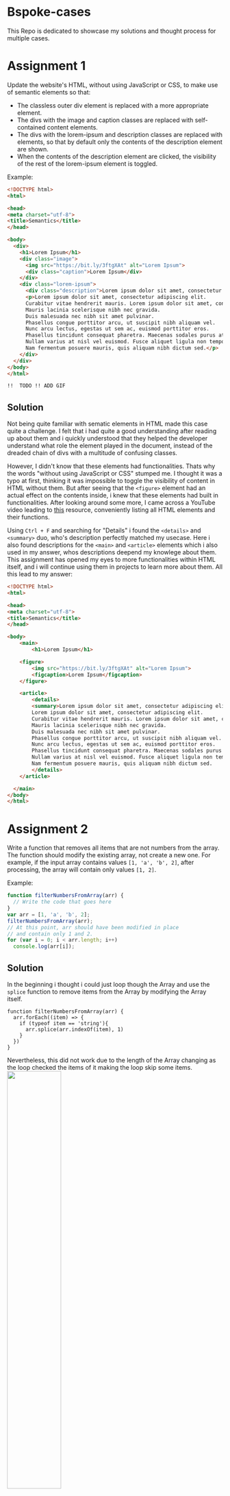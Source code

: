 # Bspoke-cases
This Repo is dedicated to showcase my solutions and thought process for multiple cases.


# Assignment 1
Update the website's HTML, without using JavaScript or CSS, to make use of semantic elements so that: 
- The classless outer div element is replaced with a more appropriate element.
- The divs with the image and caption classes are replaced with self-contained content elements.
- The divs with the lorem-ipsum and description classes are replaced with elements, so that by default only the contents of the description element are shown.
- When the contents of the description element are clicked, the visibility of the rest of the lorem-ipsum element is toggled.

Example:
```HTML
<!DOCTYPE html>
<html>

<head>
<meta charset="utf-8">
<title>Semantics</title>
</head>

<body>
  <div>
    <h1>Lorem Ipsum</h1>
    <div class="image">
      <img src="https://bit.ly/3ftgXAt" alt="Lorem Ipsum">
      <div class="caption">Lorem Ipsum</div>
    </div>
    <div class="lorem-ipsum">
      <div class="description">Lorem ipsum dolor sit amet, consectetur adipiscing elit...</div>
      <p>Lorem ipsum dolor sit amet, consectetur adipiscing elit. 
      Curabitur vitae hendrerit mauris. Lorem ipsum dolor sit amet, consectetur adipiscing elit. 
      Mauris lacinia scelerisque nibh nec gravida. 
      Duis malesuada nec nibh sit amet pulvinar. 
      Phasellus congue porttitor arcu, ut suscipit nibh aliquam vel. 
      Nunc arcu lectus, egestas ut sem ac, euismod porttitor eros. 
      Phasellus tincidunt consequat pharetra. Maecenas sodales purus at nulla finibus dapibus. 
      Nullam varius at nisl vel euismod. Fusce aliquet ligula non tempor fermentum. 
      Nam fermentum posuere mauris, quis aliquam nibh dictum sed.</p>
    </div>
  </div>
</body>
</html>

!!  TODO !! ADD GIF

```
## Solution
Not being quite familiar with sematic elements in HTML made this case quite a challenge. I felt that i had quite a good understanding after reading up about them and i quickly understood that they helped the developer understand what role the element played in the document, instead of the dreaded chain of divs with a multitude of confusing classes. 

However, I didn't know that these elements had functionalities. Thats why the words "without using JavaScript or CSS" stumped me. I thought it was a typo at first, thinking it was impossible to toggle the visibility of content in HTML without them. But after seeing that the ```<figure>``` element had an actual effect on the contents inside, i knew that these elements had built in functionalities. After looking around some more, I came across a YouTube video leading to [this](https://developer.mozilla.org/en-US/docs/Web/HTML/Element) resource, conveniently listing all HTML elements and their functions. 

Using ```Ctrl + F``` and searching for "Details" i found the ```<details>``` and ```<summary>``` duo, who's description perfectly matched my usecase. Here i also found descriptions for the ```<main>``` and ```<article>``` elements which i also used in my answer, whos descriptions deepend my knowlege about them. This assignment has opened my eyes to more functionalities within HTML itself, and i will continue using them in projects to learn more about them. All this lead to my answer:
```HTML
<!DOCTYPE html>
<html>

<head>
<meta charset="utf-8">
<title>Semantics</title>
</head>

<body>
    <main>
        <h1>Lorem Ipsum</h1>

    <figure>
        <img src="https://bit.ly/3ftgXAt" alt="Lorem Ipsum">
        <figcaption>Lorem Ipsum</figcaption>
    </figure>

    <article>
        <details>
        <summary>Lorem ipsum dolor sit amet, consectetur adipiscing elit...</summary>
        Lorem ipsum dolor sit amet, consectetur adipiscing elit. 
        Curabitur vitae hendrerit mauris. Lorem ipsum dolor sit amet, consectetur adipiscing elit. 
        Mauris lacinia scelerisque nibh nec gravida. 
        Duis malesuada nec nibh sit amet pulvinar. 
        Phasellus congue porttitor arcu, ut suscipit nibh aliquam vel. 
        Nunc arcu lectus, egestas ut sem ac, euismod porttitor eros. 
        Phasellus tincidunt consequat pharetra. Maecenas sodales purus at nulla finibus dapibus. 
        Nullam varius at nisl vel euismod. Fusce aliquet ligula non tempor fermentum. 
        Nam fermentum posuere mauris, quis aliquam nibh dictum sed.
        </details>  
    </article>

  </main>
</body>
</html>
```

# Assignment 2
Write a function that removes all items that are not numbers from the array. The function should modify the existing array, not create a new one.
For example, if the input array contains values ``[1, 'a', 'b', 2]``, after processing, the array will contain only values ``[1, 2]``.

Example:

```javascript
function filterNumbersFromArray(arr) {
  // Write the code that goes here
}
var arr = [1, 'a', 'b', 2];
filterNumbersFromArray(arr);
// At this point, arr should have been modified in place
// and contain only 1 and 2.
for (var i = 0; i < arr.length; i++)
  console.log(arr[i]);
 ```
## Solution
In the beginning i thought i could just loop though the Array and use the ```splice``` function to remove items from the Array by modifying the Array itself. 
```JS
function filterNumbersFromArray(arr) {
  arr.forEach((item) => {
    if (typeof item == 'string'){
      arr.splice(arr.indexOf(item), 1)
    }
  })
}
```
Nevertheless, this did not work due to the length of the Array changing as the loop checked the items of it making the loop skip some items.
<img src='https://user-images.githubusercontent.com/106773288/225982042-8b61db22-5012-4344-bd1d-3a6ef4e4f1c8.png' width='50%'>
<br>
<img src='https://user-images.githubusercontent.com/106773288/225982246-f8e7b9b9-51a6-4988-8a83-6c47a0b3ad70.png' width='50%'>
<br>
<img src='https://user-images.githubusercontent.com/106773288/225982473-0637def2-d798-4369-b4f0-bc779517f5a5.png' width='50%'>
<br>The function notices that the value is a string and removes it. However, it does not notice that the item at the same index in the newly modified Array is a string before it increments onto the next element. Thereby skipping a string.<br>
<img src='https://user-images.githubusercontent.com/106773288/225982578-3045bb1f-9ba3-4c8a-ae6f-1d2fdbfecd0f.png' width='50%'>

This lead to my final solution:
```HTML
<!DOCTYPE html>
<html lang="en">
<head>
    <meta charset="UTF-8">
    <meta http-equiv="X-UA-Compatible" content="IE=edge">
    <meta name="viewport" content="width=device-width, initial-scale=1.0">
    <title>Document</title>
</head>
<body>
    <script>
        function filterNumbersFromArray(arr) {
            for (let i = 0; i < arr.length; i++){
                let item = arr[i]
                if (typeof item == "string"){
                    arr.splice(i, 1)
                    i -= 1 // Compensate for Array length change when using arr.splice()
                }
            }
        }

        var arr = [1, 'a', 'b', 2]

        filterNumbersFromArray(arr)
        // At this point, arr should have been modified in place
        // and contain only 1 and 2.
        for (var i = 0; i < arr.length; i++){
            console.log(arr[i]) // -> [1, 2]
        }
    </script>
</body>
</html>
```
By simply reducing ``i`` after removing an item from the Array we compensate for the length reduction of the Array and the function works correctly.

# Assignment 3
This web page displays a list of baby names.
At the moment it does not use space efficiently.
Write CSS so that the baby-names is a Flexbox and configure it's properties so that the items are displayed vertically.
They should wrap and be centered both horizontally.

Example:
```HTML
<!DOCTYPE html>
<html>
    <head>
    <title>Baby Names</title>
    <style>
    /* Insert your CSS solution here */ 
    </style>
    </head>
 <body>
    <div id="baby-names">
      <p>Stacy</p>
      <p>John</p>
      <p>Peter</p>
   </div>
  </body>
</html>
 ```
## Solution
I wasnt really sure as to how to solve this one. After selecting ```#baby-names``` and setting the ```display``` and ```direction``` to ```flex``` and ```column```, i felt stuck. So after looking around, i found [This](https://stackoverflow.com/questions/45442906/get-divs-to-wrap-horizontally#:~:text=ul%20%7B%0A%20%20display%3A%20flex%3B%0A%20%20height%3A%20100vh%3B%0A%20%20flex%2Ddirection%3A%20column%3B%0A%20%20align%2Ditems%3A%20flex%2Dstart%3B%0A%20%20align%2Dcontent%3A%20flex%2Dstart%3B%0A%20%20flex%2Dwrap%3A%20wrap%3B%0A%20%20list%2Dstyle%3A%20none%3B%0A%20%20padding%3A%200%3B%0A%7D) article showing that i was quite close, but i was missing a static height of ```100vh``` and ```flex-wrap: wrap;``` aswell as changing ```align-items``` and removing ```align-content``` to allow for centered items. Leading to my solution:
```HTML
<!DOCTYPE html>
<html>
    <head>
    <title>Baby Names</title>
    <style>
        #baby-names {
            display: flex;
            flex-direction: column;
            height: 100vh;
            flex-wrap: wrap;
            align-items: center;
        }
    </style>
    </head>
 <body>
    <div id="baby-names">
      <p>Stacy</p>
      <p>John</p>
      <p>Peter</p>
   </div>
  </body>
</html>
```
# Assignment 4
Which of the following statements are true for merging feature and master branches? (Select all acceptable answers.)

- [x] GIT ensures that conflicts never happen.

  Whenever Git detects a conflict, it will try its best to work it out. However, at times the developer will need to change their code to avoid the conflict. [Source](https://www.atlassian.com/git/tutorials/using-branches/merge-conflicts#:~:text=Conflicts%20generally%20arise,resolve%20the%20conflict.)
  <hr>
- [x] A push command to the master branch can fail if the master branch was modified in the meantime.

  If the push command conflicts with the modification, Git will prevent the push.
  <hr>
- [x] After merging, git-blame will list only one developer for every modified source code file.

  According to [this](https://stackoverflow.com/questions/15769298/git-blame-correct-author-after-merge#:~:text=This%20causes%20problems%20with%20%22git%20blame%22%3A%20the%20merged%20lines%20appear%20to%20be%20committed%20by%20the%20developer%20that%20did%20the%20merge) Git-blame will show that the code was made by the developer who comitted the merge.
  <hr>
- [x] Before merging, we can sync changes from the master branch to the feature branch.

  By checking out the master branch and merging it to the feature branch, before merging the feature branch back into the master branch we can sync the feature branch. [Source](https://stackoverflow.com/questions/16329776/how-to-keep-a-branch-synchronized-updated-with-master#:~:text=Yes%2C%20just%20do,a%20good%20place.)
  <hr>
- [x] Each developer can have their own local branches and commit changes to them. These branches are not visible to other developers until the developer publishes the changes.

  By forking any public repository you can locally make any changes you like to it before sending a pull request to the original repository, asking them to implement your code to the actual product. [Source](https://www.freecodecamp.org/news/how-to-fork-a-github-repository/#:~:text=so%20you%20can%20make,to%20review%20your%20changes.)

  <hr>
- [ ] The feature branch cannot be branched further.

  I was pretty sure this was possible. Nevertheless, i wanted to try it in practice using Sublime merge for a more visual representation. It works, however i think it looks a bit complicated and scary.

  ![image](https://user-images.githubusercontent.com/106773288/226183641-9611bd16-8651-4743-9ab5-39b2cd774def.png)

